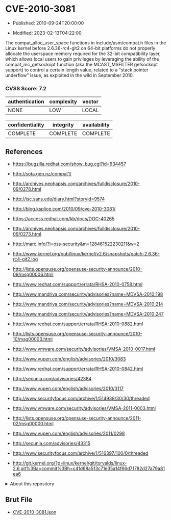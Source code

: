 # CVE-2010-3081

- Published: 2010-09-24T20:00:00

- Modified: 2023-02-13T04:22:00

The compat_alloc_user_space functions in include/asm/compat.h files in the Linux kernel before 2.6.36-rc4-git2 on 64-bit platforms do not properly allocate the userspace memory required for the 32-bit compatibility layer, which allows local users to gain privileges by leveraging the ability of the compat_mc_getsockopt function (aka the MCAST_MSFILTER getsockopt support) to control a certain length value, related to a "stack pointer underflow" issue, as exploited in the wild in September 2010.

### CVSS Score: **7.2**

| authentication | complexity | vector |
| --- | --- | --- |
| NONE | LOW | LOCAL |

| confidentiality | integrity | availability |
| --- | --- | --- |
| COMPLETE | COMPLETE | COMPLETE |

## References

* https://bugzilla.redhat.com/show_bug.cgi?id=634457

* http://sota.gen.nz/compat1/

* http://archives.neohapsis.com/archives/fulldisclosure/2010-09/0278.html

* http://isc.sans.edu/diary.html?storyid=9574

* http://blog.ksplice.com/2010/09/cve-2010-3081/

* https://access.redhat.com/kb/docs/DOC-40265

* http://archives.neohapsis.com/archives/fulldisclosure/2010-09/0273.html

* http://marc.info/?l=oss-security&m=128461522230211&w=2

* http://www.kernel.org/pub/linux/kernel/v2.6/snapshots/patch-2.6.36-rc4-git2.log

* http://lists.opensuse.org/opensuse-security-announce/2010-09/msg00006.html

* http://www.redhat.com/support/errata/RHSA-2010-0758.html

* http://www.mandriva.com/security/advisories?name=MDVSA-2010:198

* http://www.mandriva.com/security/advisories?name=MDVSA-2010:214

* http://www.mandriva.com/security/advisories?name=MDVSA-2010:247

* http://www.redhat.com/support/errata/RHSA-2010-0882.html

* http://lists.opensuse.org/opensuse-security-announce/2010-10/msg00003.html

* http://www.vmware.com/security/advisories/VMSA-2010-0017.html

* http://www.vupen.com/english/advisories/2010/3083

* http://www.redhat.com/support/errata/RHSA-2010-0842.html

* http://secunia.com/advisories/42384

* http://www.vupen.com/english/advisories/2010/3117

* http://www.securityfocus.com/archive/1/514938/30/30/threaded

* http://www.vmware.com/security/advisories/VMSA-2011-0003.html

* http://lists.opensuse.org/opensuse-security-announce/2011-02/msg00000.html

* http://www.vupen.com/english/advisories/2011/0298

* http://secunia.com/advisories/43315

* http://www.securityfocus.com/archive/1/516397/100/0/threaded

* http://git.kernel.org/?p=linux/kernel/git/torvalds/linux-2.6.git%3Ba=commit%3Bh=c41d68a513c71e35a14f66d71782d27a79a81ea6

<details>
<summary>About this repository</summary> 

  This repository is part of the project [Live Hack CVE](https://github.com/Live-Hack-CVE). Main website can be found [www.live-hack.org](https://www.live-hack.org) 
  
  Made by [Sn0wAlice](https://github.com/Sn0wAlice) for the people that care about security and need to have a feed of the latest CVEs. Hope you enjoy it, don't forget to star the repo and follow me on [Twitter](https://twitter.com/Sn0wAlice) and [Github](https://github.com/Sn0wAlice). And that is my [personnal website](https://www.alice-snow.me/)

  - [Home Page](https://github.com/Live-Hack-CVE)
  - [Framework](https://github.com/Live-Hack-CVE/cve-framework)
  - [CVE database](https://github.com/Live-Hack-CVE/full_database)
  - [Changelog](https://github.com/Live-Hack-CVE/Changelog)
</details>

## Brut File

* [CVE-2010-3081.json](https://raw.githubusercontent.com/Live-Hack-CVE/full_database/main/cves/2010/CVE-2010-3081.json)


